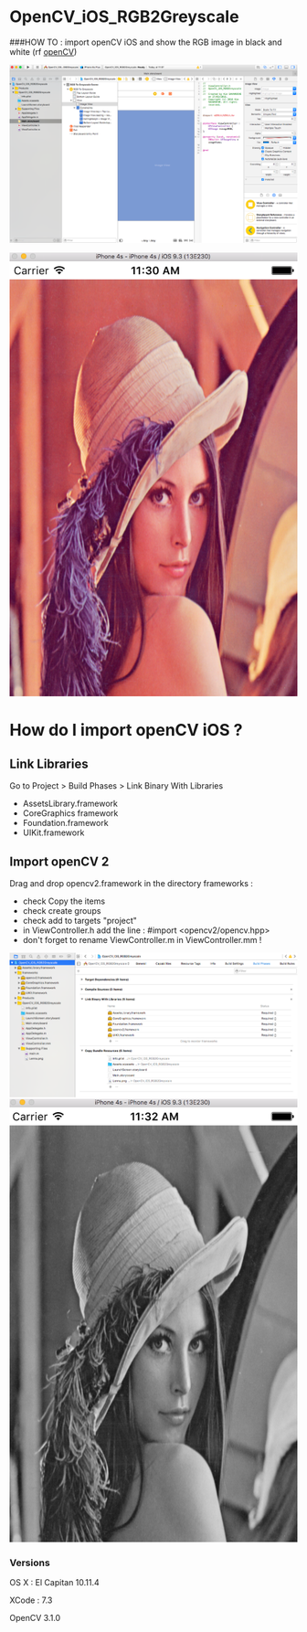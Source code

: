 # OpenCV_iOS_RGB2Greyscale
###HOW TO : import openCV iOS and show the RGB image in black and white 
(rf [openCV](http://docs.opencv.org/3.1.0/))

![init_view](screenshots/init_view.png)

![lenna_rgb](screenshots/lenna_rgb.png)

# How do I import openCV iOS ?

## Link Libraries
Go to Project > Build Phases > Link Binary With Libraries
* AssetsLibrary.framework
* CoreGraphics framework
* Foundation.framework
* UIKit.framework

## Import openCV 2
Drag and drop opencv2.framework in the directory frameworks :
* check Copy the items
* check create groups 
* check add to targets "project"
* in ViewController.h add the line : #import <opencv2/opencv.hpp>
* don't forget to rename ViewController.m in ViewController.mm !

![import_frameworks](screenshots/import_frameworks.png)
![lenna_greyscale](screenshots/lenna_greyscale.png)

### Versions

OS X : El Capitan 10.11.4

XCode : 7.3

OpenCV 3.1.0 
